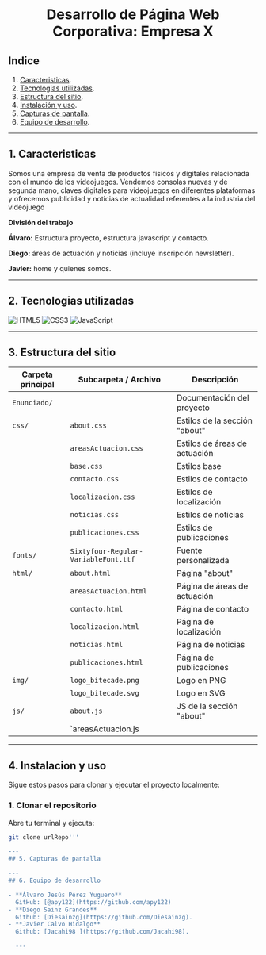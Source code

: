 # <p align="center"> Desarrollo de Página Web Corporativa: Empresa X</p>

## Indice
1. [Caracteristicas](#caracteristicas).
2. [Tecnologias utilizadas](#tecnologias-utilizadas).
3. [Estructura del sitio](#estructura-del-sitio).
4. [Instalación y uso](#instalacion-y-uso).
5. [Capturas de pantalla](#capturas-de-pantalla).
6. [Equipo de desarrollo](#equipo-de-desarrollo).

---
## 1. Caracteristicas

Somos una empresa de venta de productos físicos y digitales relacionada con el mundo de los videojuegos. Vendemos consolas nuevas y de segunda mano, claves digitales para videojuegos en diferentes plataformas y ofrecemos publicidad y noticias de actualidad referentes a la industria del videojuego

**División del trabajo**

**Álvaro:** Estructura proyecto, estructura javascript y contacto.

**Diego:** áreas de actuación y noticias (incluye inscripción  newsletter).

**Javier:** home y quienes somos. 
 

---
## 2. Tecnologias utilizadas

![HTML5](https://img.shields.io/badge/HTML5-E34F26?logo=html5&logoColor=white)
![CSS3](https://img.shields.io/badge/CSS3-1572B6?logo=css3&logoColor=white)
![JavaScript](https://img.shields.io/badge/JavaScript-F7DF1E?logo=javascript&logoColor=black)

---
## 3. Estructura del sitio

| Carpeta principal | Subcarpeta / Archivo           | Descripción                          |
|-------------------|---------------------------------|--------------------------------------|
| `Enunciado/`      |                                 | Documentación del proyecto           |
| `css/`            | `about.css`                     | Estilos de la sección "about"        |
|                   | `areasActuacion.css`            | Estilos de áreas de actuación        |
|                   | `base.css`                      | Estilos base                         |
|                   | `contacto.css`                  | Estilos de contacto                  |
|                   | `localizacion.css`              | Estilos de localización              |
|                   | `noticias.css`                  | Estilos de noticias                  |
|                   | `publicaciones.css`             | Estilos de publicaciones             |
| `fonts/`          | `Sixtyfour-Regular-VariableFont.ttf` | Fuente personalizada         |
| `html/`           | `about.html`                    | Página "about"                       |
|                   | `areasActuacion.html`           | Página de áreas de actuación         |
|                   | `contacto.html`                 | Página de contacto                   |
|                   | `localizacion.html`             | Página de localización               |
|                   | `noticias.html`                 | Página de noticias                   |
|                   | `publicaciones.html`            | Página de publicaciones              |
| `img/`            | `logo_bitecade.png`             | Logo en PNG                          |
|                   | `logo_bitecade.svg`             | Logo en SVG                          |
| `js/`             | `about.js`                      | JS de la sección "about"             |
|                   | `areasActuacion.js

---
## 4. Instalacion y uso

Sigue estos pasos para clonar y ejecutar el proyecto localmente:

### 1. Clonar el repositorio

Abre tu terminal y ejecuta:

```bash
git clone urlRepo'''

---
## 5. Capturas de pantalla

---
## 6. Equipo de desarrollo

- **Álvaro Jesús Pérez Yuguero**  
  GitHub: [@apy122](https://github.com/apy122)
- **Diego Sainz Grandes**  
  Github: [Diesainzg](https://github.com/Diesainzg).
- **Javier Calvo Hidalgo**  
  Github: [Jacahi98 ](https://github.com/Jacahi98).  

  ---
